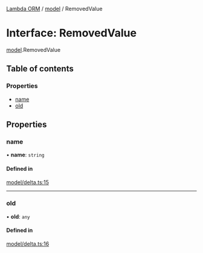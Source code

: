 [Lambda ORM](../README.md) / [model](../modules/model.md) / RemovedValue

# Interface: RemovedValue

[model](../modules/model.md).RemovedValue

## Table of contents

### Properties

- [name](model.RemovedValue.md#name)
- [old](model.RemovedValue.md#old)

## Properties

### name

• **name**: `string`

#### Defined in

[model/delta.ts:15](https://github.com/FlavioLionelRita/lambda-orm/blob/daf3ab1/src/orm/model/delta.ts#L15)

___

### old

• **old**: `any`

#### Defined in

[model/delta.ts:16](https://github.com/FlavioLionelRita/lambda-orm/blob/daf3ab1/src/orm/model/delta.ts#L16)
